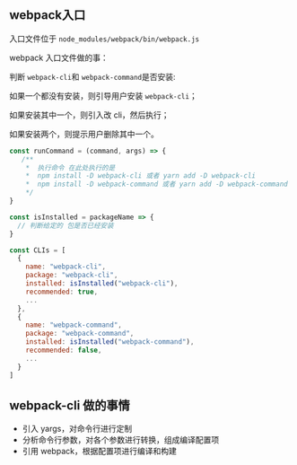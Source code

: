 ##  webpack入口
入口文件位于 `node_modules/webpack/bin/webpack.js`

webpack 入口文件做的事：

判断 `webpack-cli`和 `webpack-command`是否安装:

如果一个都没有安装，则引导用户安装 `webpack-cli`；

如果安装其中一个，则引入改 cli，然后执行；

如果安装两个，则提示用户删除其中一个。

```javascript
const runCommand = (command, args) => {
   /**
    *  执行命令 在此处执行的是
    *  npm install -D webpack-cli 或者 yarn add -D webpack-cli
    *  npm install -D webpack-command 或者 yarn add -D webpack-command
    */
}

const isInstalled = packageName => {
  // 判断给定的 包是否已经安装
}

const CLIs = [
  {
    name: "webpack-cli",
    package: "webpack-cli",
    installed: isInstalled("webpack-cli"),
    recommended: true,
    ...
  },
  {
    name: "webpack-command",
    package: "webpack-command",
    installed: isInstalled("webpack-command"),
    recommended: false,
    ...
  }
]
```

##  webpack-cli 做的事情
*   引入 yargs，对命令行进行定制
*   分析命令行参数，对各个参数进行转换，组成编译配置项
*   引用 webpack，根据配置项进行编译和构建
